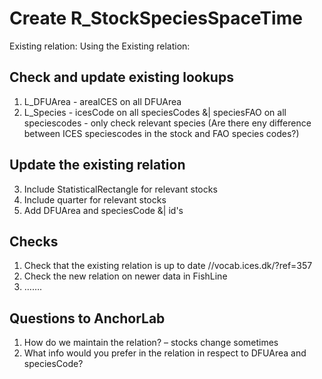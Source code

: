 # Create R_StockSpeciesSpaceTime

Existing relation: 
Using the Existing relation:

## Check and update existing lookups
1.	L_DFUArea - areaICES on all DFUArea
2.	L_Species - icesCode on all speciesCodes &| speciesFAO on all speciescodes - only check relevant species (Are there eny difference between ICES speciescodes in the stock and FAO species codes?)

## Update the existing relation
3.	Include StatisticalRectangle for relevant stocks
4.	Include quarter for relevant stocks
5.	Add DFUArea and speciesCode &| id's

## Checks
1.	Check that the existing relation is up to date //vocab.ices.dk/?ref=357
2.	Check the new relation on newer data in FishLine
3.	…….

## Questions to AnchorLab
1.	How do we maintain the relation? – stocks change sometimes
2.	What info would you prefer in the relation in respect to DFUArea and speciesCode?
